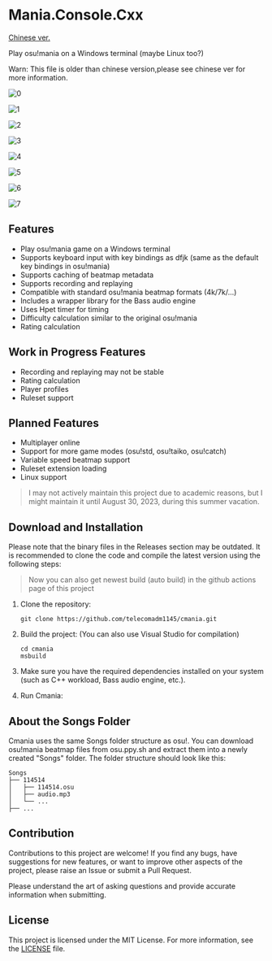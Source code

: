 # Mania.Console.Cxx
[Chinese ver.](README.md)

Play osu!mania on a Windows terminal (maybe Linux too?)

Warn: This file is older than chinese version,please see chinese ver for more information.

![0](0.png)

![1](1.png)

![2](2.png)

![3](3.png)

![4](4.png)

![5](5.png)

![6](6.png)

![7](7.png)

## Features
- Play osu!mania game on a Windows terminal
- Supports keyboard input with key bindings as dfjk (same as the default key bindings in osu!mania)
- Supports caching of beatmap metadata
- Supports recording and replaying
- Compatible with standard osu!mania beatmap formats (4k/7k/...)
- Includes a wrapper library for the Bass audio engine
- Uses Hpet timer for timing
- Difficulty calculation similar to the original osu!mania
- Rating calculation

## Work in Progress Features
- Recording and replaying may not be stable
- Rating calculation
- Player profiles
- Ruleset support

## Planned Features
- Multiplayer online
- Support for more game modes (osu!std, osu!taiko, osu!catch)
- Variable speed beatmap support
- Ruleset extension loading
- Linux support

> I may not actively maintain this project due to academic reasons, but I might maintain it until August 30, 2023, during this summer vacation.

## Download and Installation

Please note that the binary files in the Releases section may be outdated. It is recommended to clone the code and compile the latest version using the following steps:

> Now you can also get newest build (auto build) in the github actions page of this project

1. Clone the repository:

   ```
   git clone https://github.com/telecomadm1145/cmania.git
   ```

2. Build the project: (You can also use Visual Studio for compilation)

   ```
   cd cmania
   msbuild
   ```

3. Make sure you have the required dependencies installed on your system (such as C++ workload, Bass audio engine, etc.).

4. Run Cmania:

## About the Songs Folder

Cmania uses the same Songs folder structure as osu!. You can download osu!mania beatmap files from osu.ppy.sh and extract them into a newly created "Songs" folder. The folder structure should look like this:

```
Songs
├── 114514
│   ├── 114514.osu
│   ├── audio.mp3
│   └── ...
├── ...
```

## Contribution

Contributions to this project are welcome! If you find any bugs, have suggestions for new features, or want to improve other aspects of the project, please raise an Issue or submit a Pull Request.

Please understand the art of asking questions and provide accurate information when submitting.

## License

This project is licensed under the MIT License. For more information, see the [LICENSE](LICENSE) file.

